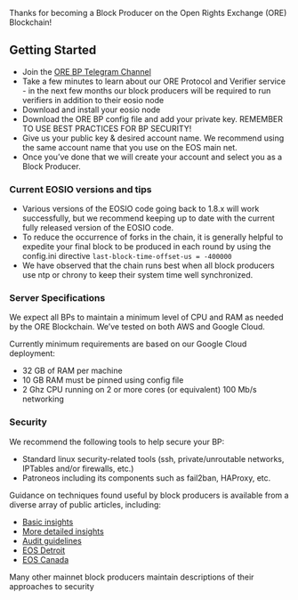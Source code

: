 
Thanks for becoming a Block Producer on the Open Rights Exchange (ORE) Blockchain! 

## Getting Started

- Join the [ORE BP Telegram Channel](https://t.me/joinchat/C8vKvxQqx6TNqrYzMYUThA)
- Take a few minutes to learn about our ORE Protocol and Verifier service - in the next few months our block producers will be required to run verifiers in addition to their eosio node
- Download and install your eosio node
- Download the ORE BP config file and add your private key. REMEMBER TO USE BEST PRACTICES FOR BP SECURITY!
- Give us your public key & desired account name. We recommend using the same account name that you use on the EOS main net.
- Once you’ve done that we will create your account and select you as a Block Producer.

### Current EOSIO versions and tips

- Various versions of the EOSIO code going back to 1.8.x will work successfully, but we recommend keeping up to date with the current fully released version of the EOSIO code.
- To reduce the occurrence of forks in the chain, it is generally helpful to expedite your final block to be produced in each round by using the config.ini directive `last-block-time-offset-us = -400000`
- We have observed that the chain runs best when all block producers use ntp or chrony to keep their system time well synchronized.

### Server Specifications

We expect all BPs to maintain a minimum level of CPU and RAM as needed by the ORE Blockchain. 
We’ve tested on both AWS and Google Cloud. 

Currently minimum requirements are based on our Google Cloud deployment:
- 32 GB of RAM per machine
- 10 GB RAM must be pinned using config file
-  2 Ghz CPU running on 2 or more cores (or equivalent)
100 Mb/s networking

### Security

We recommend the following tools to help secure your BP:
- Standard linux security-related tools (ssh, private/unroutable networks, IPTables and/or firewalls, etc.)
- Patroneos including its components such as fail2ban, HAProxy, etc.

Guidance on techniques found useful by block producers is available from a diverse array of public articles, including:
- [Basic insights](https://eosuk.io/2018/05/17/eos-block-producer-security-done-right)
- [More detailed insights](https://medium.com/eostribe/eos-bp-security-statement-e8cbf0df72db)
- [Audit guidelines](https://github.com/slowmist/eos-bp-nodes-security-checklist/blob/master/audit-en.md)
- [EOS Detroit](https://eosdetroit.io/block-producer/infrastructure)
- [EOS Canada](https://www.eoscanada.com/en/introducing-eos-canada-a-leading-block-producer-candidate#:~:text=We%20are%20pleased%20to%20officially,by%20reputable%20Canadian%20financial%20players.)

Many other mainnet block producers maintain descriptions of their approaches to security

